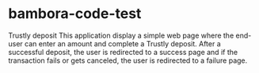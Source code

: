 # bambora-code-test
Trustly deposit
This application display a simple web page where the end-user can enter an amount and complete a Trustly deposit.
After a successful deposit, the user is redirected to a success page and if the transaction fails or gets canceled, the user is redirected to a failure page.
